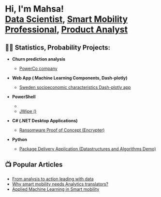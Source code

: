 <h1>Hi, I'm Mahsa! <br/><a href="https://github.com/mahsa-github">Data Scientist</a>, <a href="https://www.linkedin.com/in/mahsa-ramez/">Smart Mobility Professional</a>, <a href="https://mahsaramez.com/">Product Analyst</a></h1>

<h2>👨‍💻 Statistics, Probability Projects:</h2>

- <b> Churn prediction analysis </b>
  - [PowerCo company](https://github.com/mahsa-github/Power-company-churn)
- <b> Web App ( Machine Learning Components, Dash-plotly)</b>
  - [Sweden socioeconomic characteristics Dash-plotly app](https://github.com/mahsa-github/Sweden-socioecono_app/tree/master) </b></i>
- <b>PowerShell</b>
  - [](https://gb.com/joakor1/Sen-Lab)
  - [JWipe ()](https://github.com/joshm/Jl)
  
- <b>C# (.NET Desktop Applications)</b>
  - [Ransomware Proof of Concept (Encrypter)](https://github.com/xkmx)
  
- <b>Python</b>
  - [Package Delivery Application (Datastructures and Algorithms Demo)](https://g.com/ing-Algorithm)

<h2>📺 Popular Articles</h2>

- [From analysis to action leading with data](https://mahsaramez.com/from-analysis-to-action-leading-with-data/)
- [Why smart mobility needs Analytics translators?](https://mahsaramez.com/why-smart-mobility-needs-analytics-translator/)
- [Applied Machine Learning in Smart mobility ](https://mahsaramez.com/applied-machine-learning-in-smart-mobility/)


